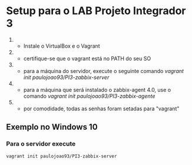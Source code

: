 # Setup para o LAB Projeto Integrador 3

1. - Instale o VirtualBox e o Vagrant
2. - certifique-se que o vagrant está no PATH do seu SO
3. - para a máquina do servidor, execute o seguinte comando *vagrant init paulojoao93/PI3-zabbix-server*
4. - para a máquina que será instalado o zabbix-agent 4.0, use o comando *vagrant init paulojoao93/PI3-zabbix-agente* 
5. - por comodidade, todas as senhas foram setadas para "vagrant"



## Exemplo no Windows 10
### Para o servidor execute
```
vagrant init paulojoao93/PI3-zabbix-server
```

